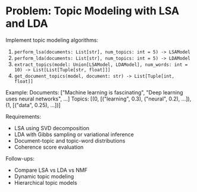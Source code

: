 # Problem: Topic Modeling with LSA and LDA

Implement topic modeling algorithms:
1. `perform_lsa(documents: List[str], num_topics: int = 5) -> LSAModel`
2. `perform_lda(documents: List[str], num_topics: int = 5) -> LDAModel`
3. `extract_topics(model: Union[LSAModel, LDAModel], num_words: int = 10) -> List[List[Tuple[str, float]]]`
4. `get_document_topics(model, document: str) -> List[Tuple[int, float]]`

Example:
Documents: ["Machine learning is fascinating", "Deep learning uses neural networks", ...]
Topics: [(0, [("learning", 0.3), ("neural", 0.2), ...]), (1, [("data", 0.25), ...])]

Requirements:
- LSA using SVD decomposition
- LDA with Gibbs sampling or variational inference  
- Document-topic and topic-word distributions
- Coherence score evaluation

Follow-ups:
- Compare LSA vs LDA vs NMF
- Dynamic topic modeling
- Hierarchical topic models
